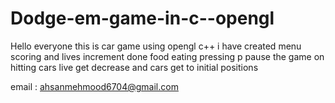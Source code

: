 # Dodge-em-game-in-c--opengl
Hello everyone this is car game using opengl c++
i have created menu 
scoring and lives increment done
food eating 
pressing p pause the game
on hitting cars live get decrease and cars get to initial positions

email : ahsanmehmood6704@gmail.com
